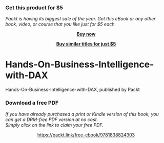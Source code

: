 
### Get this product for $5

<i>Packt is having its biggest sale of the year. Get this eBook or any other book, video, or course that you like just for $5 each</i>


<b><p align='center'>[Buy now](https://packt.link/9781838824303)</p></b>


<b><p align='center'>[Buy similar titles for just $5](https://subscription.packtpub.com/search)</p></b>


# Hands-On-Business-Intelligence-with-DAX
Hands-On-Business-Intelligence-with-DAX, published by Packt
### Download a free PDF

 <i>If you have already purchased a print or Kindle version of this book, you can get a DRM-free PDF version at no cost.<br>Simply click on the link to claim your free PDF.</i>
<p align="center"> <a href="https://packt.link/free-ebook/9781838824303">https://packt.link/free-ebook/9781838824303 </a> </p>